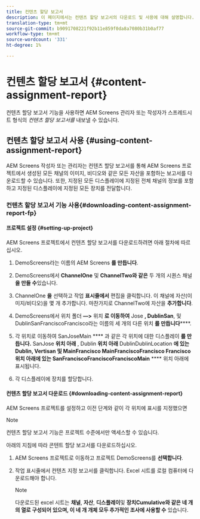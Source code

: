 ```yaml
---
title: 컨텐츠 할당 보고서
description: 이 페이지에서는 컨텐츠 할당 보고서의 다운로드 및 사용에 대해 설명합니다.
translation-type: tm+mt
source-git-commit: b9091708221f92b11e859f0da8a7080b31b0af77
workflow-type: tm+mt
source-wordcount: '331'
ht-degree: 1%

---
```



# 컨텐츠 할당 보고서 {#content-assignment-report}

컨텐츠 할당 보고서 기능을 사용하면 AEM Screens 관리자 또는 작성자가 스프레드시트 형식의 *컨텐츠 할당 보고서를* 내보낼 수 있습니다.

## 컨텐츠 할당 보고서 사용 {#using-content-assignment-report}

AEM Screens 작성자 또는 관리자는 컨텐츠 할당 보고서를 통해 AEM Screens 프로젝트에서 생성된 모든 채널의 이미지, 비디오와 같은 모든 자산을 포함하는 보고서를 다운로드할 수 있습니다. 또한, 지정된 모든 디스플레이에 지정된 전체 채널의 정보를 포함하고 지정된 디스플레이에 지정된 모든 장치를 전달합니다.

### 컨텐츠 할당 보고서 기능 사용{#downloading-content-assignment-report-fp}

#### 프로젝트 설정 {#setting-up-project}

AEM Screens 프로젝트에서 컨텐츠 할당 보고서를 다운로드하려면 아래 절차에 따르십시오.

1. DemoScreens라는 이름의 AEM Screens **를 만듭니다**.

1. DemoScreens에서 **ChannelOne** 및 **ChannelTwo와 같은** 두 개의 시퀀스 채널 **을 만들 수**&#x200B;있습니다.

1. ChannelOne **을** 선택하고 작업 **표시줄에서** 편집을 클릭합니다. 이 채널에 자산(이미지/비디오)을 몇 개 추가합니다. 마찬가지로 ChannelTwo에 자산을 **추가합니다**.

1. DemoScreens에서 위치 폴더 **—>** 위치 **로 이동하여** Jose **, DublinSan**, 및 DublinSanFranciscoFrancisco라는 이름의 세 개의 다른 위치 **를 만듭니다******.

1. 각 위치로 이동하여 SanJoseMain **** 과 같은 각 위치에 대한 디스플레이 **를 만듭니다.** SanJose **위치 아래** , Dublin **위치 아래** DublinDublinLocation **에 있는 Dublin, Vertisan 및 MainFrancisco MainFranciscoFrancisco Francisco 위치 아래에 있는 SanFranciscoFranciscoFranciscoMain** **** 위치 아래에 표시됩니다.

1. 각 디스플레이에 장치를 할당합니다.

#### 컨텐츠 할당 보고서 다운로드 {#downloading-content-assignment-report}

AEM Screens 프로젝트를 설정하고 이전 단계와 같이 각 위치에 표시를 지정했으면

>[!NOTE]
>컨텐츠 할당 보고서 기능은 프로젝트 수준에서만 액세스할 수 있습니다.

아래의 지침에 따라 콘텐트 할당 보고서를 다운로드하십시오.

1. AEM Screens 프로젝트로 이동하고 프로젝트 DemoScreens를 **선택합니다**.

1. 작업 표시줄에서 컨텐츠 지정 보고서를 클릭합니다. Excel 시트를 로컬 컴퓨터에 다운로드해야 합니다.

   >[!NOTE]
   >다운로드된 excel 시트는 **채널**, **자산**, **디스플레이**&#x200B;및 **장치Cumulative와 같은 네 개의 열로 구성되어 있으며, 이 네 개 개체 모두 추가적인 조사에 사용할 수** 있습니다.





